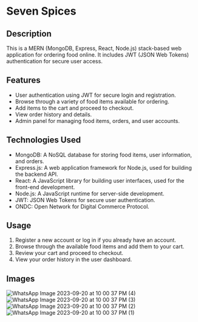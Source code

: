 # Seven Spices

## Description

This is a MERN (MongoDB, Express, React, Node.js) stack-based web application for ordering food online. It includes JWT (JSON Web Tokens) authentication for secure user access.

## Features

- User authentication using JWT for secure login and registration.
- Browse through a variety of food items available for ordering.
- Add items to the cart and proceed to checkout.
- View order history and details.
- Admin panel for managing food items, orders, and user accounts.

## Technologies Used

- MongoDB: A NoSQL database for storing food items, user information, and orders.
- Express.js: A web application framework for Node.js, used for building the backend API.
- React: A JavaScript library for building user interfaces, used for the front-end development.
- Node.js: A JavaScript runtime for server-side development.
- JWT: JSON Web Tokens for secure user authentication.
- ONDC: Open Network for Digital Commerce Protocol.


## Usage


1. Register a new account or log in if you already have an account.
2. Browse through the available food items and add them to your cart.
3. Review your cart and proceed to checkout.
4. View your order history in the user dashboard.

## Images
![WhatsApp Image 2023-09-20 at 10 00 37 PM (4)](https://github.com/Dcoder10M/Seven-Spices/assets/84701974/f5a8995c-81c2-47ba-9d15-266a474a2a71)
![WhatsApp Image 2023-09-20 at 10 00 37 PM (3)](https://github.com/Dcoder10M/Seven-Spices/assets/84701974/fd962b03-c5ed-4949-8c71-b70b4a94c955)
![WhatsApp Image 2023-09-20 at 10 00 37 PM (2)](https://github.com/Dcoder10M/Seven-Spices/assets/84701974/573f922a-eb74-4f2a-b38f-602e54b1453a)
![WhatsApp Image 2023-09-20 at 10 00 37 PM (1)](https://github.com/Dcoder10M/Seven-Spices/assets/84701974/5c16fbef-7c63-496d-9b51-647ed91c901d)

